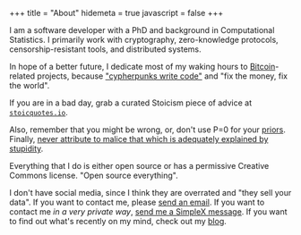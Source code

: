+++
title = "About"
hidemeta = true
javascript = false
+++

I am a software developer with a PhD and background in
Computational Statistics.
I primarily work with cryptography,
zero-knowledge protocols,
censorship-resistant tools,
and distributed systems.

In hope of a better future,
I dedicate most of my waking hours
to [Bitcoin](https://bitcoin.org)-related projects,
because ["cypherpunks write code"](https://www.activism.net/cypherpunk/manifesto.html)
and "fix the money, fix the world".

If you are in a bad day, grab a curated Stoicism piece of advice at
[`stoicquotes.io`](https://stoicquotes.io).

Also, remember that you might be wrong,
or, don't use P=0 for your [priors](https://en.wikipedia.org/wiki/Cromwell%27s_rule).
Finally,
[never attribute to malice that which is adequately explained by stupidity](https://en.wikipedia.org/wiki/Hanlon%27s_razor).

Everything that I do is either open source
or has a permissive Creative Commons license.
"Open source everything".

I don't have social media, since I think they are overrated
and "they sell your data".
If you want to contact me, please
[send an email](mailto:jose@storopoli.io).
If you want to contact me _in a very private way_,
[send me a SimpleX message](https://simplex.chat/contact#/?v=2-5&smp=smp%3A%2F%2FUkMFNAXLXeAAe0beCa4w6X_zp18PwxSaSjY17BKUGXQ%3D%40smp12.simplex.im%2FUXrwU_eqdgeHQ6HYehFs0s8VRHOr3k47%23%2F%3Fv%3D1-2%26dh%3DMCowBQYDK2VuAyEApVAYxmE0bpIIiPftNjehy4qOoa14ubyEGzbRX_BlO0w%253D%26srv%3Die42b5weq7zdkghocs3mgxdjeuycheeqqmksntj57rmejagmg4eor5yd.onion).
If you want to find out what's recently on my mind,
check out my [blog](https://storopoli.io/).
